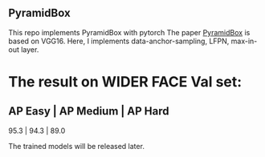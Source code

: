 ## PyramidBox
This repo implements PyramidBox with pytorch
The paper [PyramidBox](https://arxiv.org/abs/1803.07737) is based on VGG16.
Here, I implements data-anchor-sampling, LFPN, max-in-out layer.
# The result on WIDER FACE Val set:
AP Easy | AP Medium | AP Hard
------------------------------
  95.3  |    94.3   |  89.0   

The trained models will be released later.
